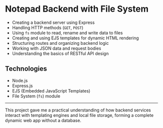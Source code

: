 # Notepad Backend with File System

- Creating a backend server using Express
- Handling HTTP methods (`GET`, `POST`)
- Using `fs` module to read, rename and write data to files
- Creating and using EJS templates for dynamic HTML rendering
- Structuring routes and organizing backend logic
- Working with JSON data and request bodies
- Understanding the basics of RESTful API design


##  Technologies 

- Node.js
- Express.js
- EJS (Embedded JavaScript Templates)
- File System (`fs`) module


---

This project gave me a practical understanding of how backend services interact with templating engines and local file storage, forming a complete dynamic web app without a database.
